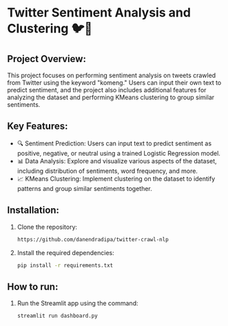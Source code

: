 # Twitter Sentiment Analysis and Clustering 🐦💬
## Project Overview:
This project focuses on performing sentiment analysis on tweets crawled from Twitter using the keyword "komeng." Users can input their own text to predict sentiment, and the project also includes additional features for analyzing the dataset and performing KMeans clustering to group similar sentiments.

## Key Features:
- 🔍 Sentiment Prediction: Users can input text to predict sentiment as positive, negative, or neutral using a trained Logistic Regression model.
- 📊 Data Analysis: Explore and visualize various aspects of the dataset, including distribution of sentiments, word frequency, and more.
- 📈 KMeans Clustering: Implement clustering on the dataset to identify patterns and group similar sentiments together.
    

## Installation:

1. Clone the repository:
    ```bash
    https://github.com/danendradipa/twitter-crawl-nlp
    ```

2. Install the required dependencies:
    ```bash
    pip install -r requirements.txt
    ```

## How to run:

1. Run the Streamlit app using the command:

    ```bash
    streamlit run dashboard.py
    ```

